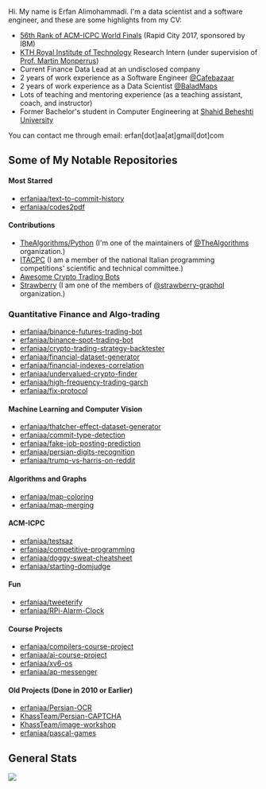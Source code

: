 Hi. My name is Erfan Alimohammadi. I'm a data scientist and a software engineer, and these are some highlights from my CV:

- [56th Rank of ACM-ICPC World Finals](https://icpc.global/ICPCID/0X1FK464JA9X) (Rapid City 2017, sponsored by IBM)
- [KTH Royal Institute of Technology](https://www.kth.se/en) Research Intern (under supervision of [Prof. Martin Monperrus](https://github.com/monperrus))
- Current Finance Data Lead at an undisclosed company
- 2 years of work experience as a Software Engineer [@Cafebazaar](https://github.com/Cafebazaar)
- 2 years of work experience as a Data Scientist [@BaladMaps](https://github.com/BaladMaps)
- Lots of teaching and mentoring experience (as a teaching assistant, coach, and instructor)
- Former Bachelor's student in Computer Engineering at [Shahid Beheshti University](http://en.sbu.ac.ir/)

You can contact me through email: erfan[dot]aa[at]gmail[dot]com

## Some of My Notable Repositories

#### Most Starred

- [erfaniaa/text-to-commit-history](https://github.com/erfaniaa/text-to-commit-history)
- [erfaniaa/codes2pdf](https://github.com/erfaniaa/codes2pdf)

#### Contributions

- [TheAlgorithms/Python](https://github.com/TheAlgorithms/Python) (I'm one of the maintainers of [@TheAlgorithms](https://github.com/TheAlgorithms) organization.)
- [ITACPC](https://itacpc.it/) (I am a member of the national Italian programming competitions' scientific and technical committee.)
- [Awesome Crypto Trading Bots](https://github.com/botcrypto-io/awesome-crypto-trading-bots)
- [Strawberry](https://github.com/strawberry-graphql/strawberry) (I am one of the members of [@strawberry-graphql](https://github.com/strawberry-graphql/strawberry) organization.)

### Quantitative Finance and Algo-trading

- [erfaniaa/binance-futures-trading-bot](https://github.com/erfaniaa/binance-futures-trading-bot)
- [erfaniaa/binance-spot-trading-bot](https://github.com/erfaniaa/binance-spot-trading-bot)
- [erfaniaa/crypto-trading-strategy-backtester](https://github.com/erfaniaa/crypto-trading-strategy-backtester)
- [erfaniaa/financial-dataset-generator](https://github.com/erfaniaa/financial-dataset-generator)
- [erfaniaa/financial-indexes-correlation](https://github.com/erfaniaa/financial-indexes-correlation)
- [erfaniaa/undervalued-crypto-finder](https://github.com/erfaniaa/undervalued-crypto-finder)
- [erfaniaa/high-frequency-trading-garch](https://github.com/erfaniaa/high-frequency-trading-garch)
- [erfaniaa/fix-protocol](https://github.com/erfaniaa/fix-protocol)

#### Machine Learning and Computer Vision

- [erfaniaa/thatcher-effect-dataset-generator](https://github.com/Erfaniaa/thatcher-effect-dataset-generator)
- [erfaniaa/commit-type-detection](https://github.com/Erfaniaa/commit-type-detection)
- [erfaniaa/fake-job-posting-prediction](https://github.com/Erfaniaa/fake-job-posting-prediction)
- [erfaniaa/persian-digits-recognition](https://github.com/Erfaniaa/persian-digits-recognition)
- [erfaniaa/trump-vs-harris-on-reddit](https://github.com/erfaniaa/trump-vs-harris-on-reddit)

#### Algorithms and Graphs

- [erfaniaa/map-coloring](https://github.com/Erfaniaa/map-coloring)
- [erfaniaa/map-merging](https://github.com/Erfaniaa/map-merging)

#### ACM-ICPC

- [erfaniaa/testsaz](https://github.com/Erfaniaa/testsaz)
- [erfaniaa/competitive-programming](https://github.com/Erfaniaa/competitive-programming)
- [erfaniaa/doggy-sweat-cheatsheet](https://github.com/Erfaniaa/doggy-sweat-cheatsheet)
- [erfaniaa/starting-domjudge](https://github.com/Erfaniaa/starting-domjudge)

#### Fun

- [erfaniaa/tweeterify](https://github.com/Erfaniaa/Tweeterify)
- [erfaniaa/RPi-Alarm-Clock](https://github.com/Erfaniaa/RPi-Alarm-Clock)

#### Course Projects

- [erfaniaa/compilers-course-project](https://github.com/Erfaniaa/compilers-course-project)
- [erfaniaa/ai-course-project](https://github.com/Erfaniaa/ai-course-project)
- [erfaniaa/xv6-os](https://github.com/Erfaniaa/xv6-os)
- [erfaniaa/ap-messenger](https://github.com/Erfaniaa/ap-messenger)

#### Old Projects (Done in 2010 or Earlier)

- [erfaniaa/Persian-OCR](https://github.com/Erfaniaa/Persian-OCR)
- [KhassTeam/Persian-CAPTCHA](https://github.com/KhassTeam/Persian-CAPTCHA)
- [KhassTeam/image-workshop](https://github.com/KhassTeam/image-workshop)
- [erfaniaa/pascal-games](https://github.com/erfaniaa/pascal-games)

## General Stats

![](https://github-readme-stats.vercel.app/api?username=erfaniaa&show_icons=true&count_private=true&hide_rank=true&hide_border=true&include_all_commits=true&card_width=10)

